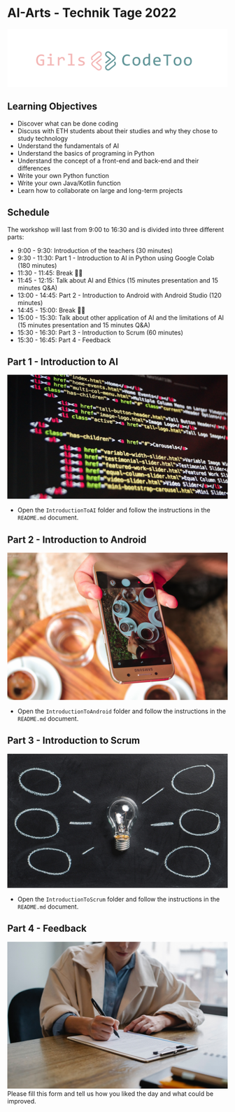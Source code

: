 # AI-Arts - Technik Tage 2022
![](images/GCT_Logo.png)


## Learning Objectives
- Discover what can be done coding
- Discuss with ETH students about their studies and why they chose to study technology
- Understand the fundamentals of AI
- Understand the basics of programing in Python
- Understand the concept of a front-end and back-end and their differences
- Write your own Python function
- Write your own Java/Kotlin function
- Learn how to collaborate on large and long-term projects

## Schedule
The workshop will last from 9:00 to 16:30 and is divided into three different parts:
- 9:00 - 9:30: Introduction of the teachers (30 minutes)
- 9:30 - 11:30: Part 1 - Introduction to AI in Python using Google Colab (180 minutes)
- 11:30 - 11:45: Break 🤘🏼
- 11:45 - 12:15: Talk about AI and Ethics (15 minutes presentation and 15 minutes Q&A)
- 13:00 - 14:45: Part 2 - Introduction to Android with Android Studio (120 minutes)
- 14:45 - 15:00: Break 🤘🏼
- 15:00 - 15:30: Talk about other application of AI and the limitations of AI (15 minutes presentation and 15 minutes Q&A)
- 15:30 - 16:30: Part 3 - Introduction to Scrum (60 minutes)
- 15:30 - 16:45: Part 4 - Feedback

## Part 1 - Introduction to AI
![](images/python.jpeg)
- Open the `IntroductionToAI` folder and follow the instructions in the `README.md` document. 

## Part 2 - Introduction to Android
![](images/android.jpeg)
- Open the `IntroductionToAndroid` folder and follow the instructions in the `README.md` document. 

## Part 3 - Introduction to Scrum
![](images/scrum.jpeg)
- Open the `IntroductionToScrum` folder and follow the instructions in the `README.md` document. 

## Part 4 - Feedback
![](images/questionnaire.jpeg)
Please fill this form and tell us how you liked the day and what could be improved. 